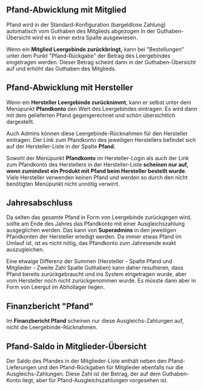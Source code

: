 ## Pfand-Abwicklung mit Mitglied

Pfand wird in der Standard-Konfiguration (bargeldlose Zahlung) automatisch vom Guthaben des Mitglieds abgezogen In der Guthaben-Übersicht wird es in einer extra Spalte ausgewiesen.

Wenn ein **Mitglied Leergebinde zurückbringt,** kann bei "Bestellungen" unter dem Punkt "Pfand-Rückgabe" der Betrag des Leergebindes eingetragen werden. Dieser Betrag scheint dann in der Guthaben-Übersicht auf und erhöht das Guthaben des Mitglieds.

## Pfand-Abwicklung mit Hersteller

Wenn ein **Hersteller Leergebinde zurücknimmt**, kann er selbst unter dem Menüpunkt **Pfandkonto** den Wert des Leergebindes eintragen. Es wird dann mit dem gelieferten Pfand gegengerechnet und schön übersichtlich dargestellt.

Auch Admins können diese Leergebinde-Rücknahmen für den Hersteller eintragen. Der Link zum Pfandkonto des jeweiligen Herstellers befindet sich auf der Hersteller-Liste in der Spalte **Pfand**.

Sowohl der Menüpunkt **Pfandkonto** im Hersteller-Login als auch der Link zum Pfandkonto des Herstellers in der Hersteller-Liste **scheinen nur auf, wenn zumindest ein Produkt mit Pfand beim Hersteller bestellt wurde**. Viele Hersteller verwenden keinen Pfand und werden so durch den nicht benötigten Menüpunkt nicht unnötig verwirrt.

## Jahresabschluss

Da selten das gesamte Pfand in Form von Leergebinde zurückgegen wird, sollte am Ende des Jahres das Pfandkonto mit einer Ausgleichszahlung ausgeglichen werden. Das kann von **Superadmins** in den jeweiligen Pfandkonten der Hersteller erledigt werden. Da immer etwas Pfand im Umlauf ist, ist es nicht nötig, das Pfandkonto zum Jahresende exakt auszugleichen.

Eine etwaige Differenz der Summen (Hersteller - Spalte Pfand und Mitglieder - Zweite Zahl Spalte Guthaben) kann daher resultieren, dass Pfand bereits zurückgebraucht und ins System eingetragen wurde, aber vom Hersteller noch nicht zurückgenommen wurde. Es müsste dann aber in Form von Leergut im Abhollager liegen.

## Finanzbericht "Pfand"

Im **Finanzbericht Pfand** scheinen nur diese Ausgleichs-Zahlungen auf, nicht die Leergebinde-Rücknahmen.

## Pfand-Saldo in Mitglieder-Übersicht

Der Saldo des Pfandes in der Mitglieder-Liste enthält neben den Pfand-Lieferungen und den Pfand-Rückgaben für Mitglieder ebenfalls nur die Ausgleichs-Zahlungen. Diese Zahl ist der Betrag, der auf dem Guthaben-Konto liegt, aber für Pfand-Ausgleichszahlungen vorgesehen ist.

